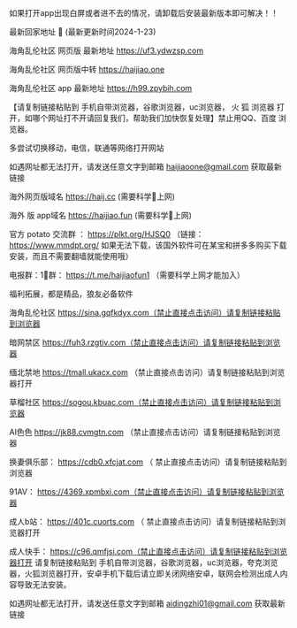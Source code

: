 如果打开app出现白屏或者进不去的情况，请卸载后安装最新版本即可解决！！
 
 最新回家地址 👋 (最新更新时间2024-1-23)

海角乱伦社区 网页版 最新地址  https://uf3.ydwzsp.com

海角乱伦社区 网页版中转   https://haijiao.one

海角乱伦社区 app 最新地址  https://h99.zpybih.com

【请复制链接粘贴到 手机自带浏览器，谷歌浏览器，uc浏览器， 火  狐  浏览器 打开，如哪个网址打不开请回复我们，帮助我们加快恢复处理】禁止用QQ、百度 浏览器。

多尝试切换移动，电信，联通等网络打开网站

如遇网址都无法打开，请发送任意文字到邮箱  haijiaoone@gmail.com  获取最新链接

海外网页版域名  https://haij.cc   (需要科学🔬上网)

 海外 版 app域名  https://haijiao.fun  (需要科学🔬上网)

官方 potato 交流群  ： https://plkt.org/HJSQ0  （链接：https://www.mmdpt.org/ 如果无法下载，该国外软件可在某宝和拼多多购买下载安装，而且不需要翻墙就能使用哦）

电报群：1⃣️群：  https://t.me/haijiaofun1    （需要科学上网才能加入）


福利拓展，都是精品，狼友必备软件

 海角乱伦社区  https://sina.gqfkdyx.com（禁止直接点击访问）请复制链接粘贴到浏览器

暗网禁区  https://fuh3.rzgtiv.com（禁止直接点击访问）请复制链接粘贴到浏览器

缅北禁地   https://tmall.ukacx.com （禁止直接点击访问）请复制链接粘贴到浏览器打开

草榴社区  https://sogou.kbuac.com（禁止直接点击访问）请复制链接粘贴到浏览器

AI色色   https://jk88.cvmgtn.com  （禁止直接点击访问）请复制链接粘贴到浏览器

换妻俱乐部： https://cdb0.xfcjat.com （ 禁止直接点击访问）请复制链接粘贴到浏览器

91AV： https://4369.xpmbxi.com（禁止直接点击访问）请复制链接粘贴到浏览器

成人b站：  https://401c.cuorts.com （ 禁止直接点击访问）请复制链接粘贴到浏览器打开

成人快手：   https://c96.qmfjsi.com（禁止直接点击访问）请复制链接粘贴到浏览器打开
请复制链接粘贴到 手机自带浏览器，谷歌浏览器，uc浏览器，夸克浏览器，火狐浏览器打开，安卓手机下载后请立即关闭网络安卓，联网会检测出成人内容导致无法安装。

如遇网址都无法打开，请发送任意文字到邮箱  aidingzhi01@gmail.com 获取最新链接
